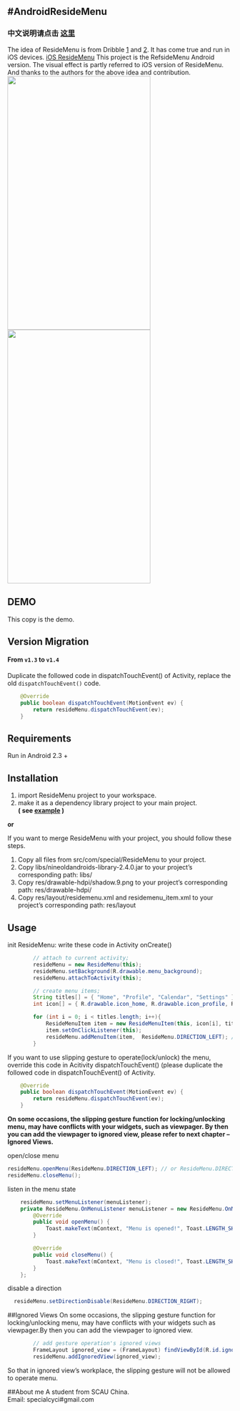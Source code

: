 #AndroidResideMenu
------
### 中文说明请点击 [这里][1]

The idea of ResideMenu is from Dribble [1][2] and [2][3]. It has come true and run in iOS devices. [iOS ResideMenu][4]
This project is the RefsideMenu Android version. The visual effect is partly referred to iOS version of ResideMenu.
And thanks to the authors for the above idea and contribution.
<img src="https://github.com/SpecialCyCi/AndroidResideMenu/raw/master/1.png" width="320" height="568" />
<img src="https://github.com/SpecialCyCi/AndroidResideMenu/raw/master/2.gif" width="320" height="568" />

## DEMO
This copy is the demo.

## Version Migration

#### From `v1.3` to `v1.4`

Duplicate the followed code in dispatchTouchEvent() of Activity, replace the old `dispatchTouchEvent()` code.

```java
    @Override
    public boolean dispatchTouchEvent(MotionEvent ev) {
        return resideMenu.dispatchTouchEvent(ev);
    }
```

## Requirements

Run in Android 2.3 +

## Installation

 1. import ResideMenu project to your workspace.
 2. make it as a dependency library project to your main project.
<br>**( see [example][5] )**

**or**

If you want to merge ResideMenu with your project, you should follow these steps.

 1. Copy all files from src/com/special/ResideMenu to your project.
 2. Copy libs/nineoldandroids-library-2.4.0.jar to your project’s corresponding path: libs/
 3. Copy res/drawable-hdpi/shadow.9.png to your project’s corresponding path: res/drawable-hdpi/
 4. Copy res/layout/residemenu.xml and residemenu_item.xml to your project’s corresponding path: res/layout

## Usage
init ResideMenu: write these code in Activity onCreate()
```java
        // attach to current activity;
        resideMenu = new ResideMenu(this);
        resideMenu.setBackground(R.drawable.menu_background);
        resideMenu.attachToActivity(this);

        // create menu items;
        String titles[] = { "Home", "Profile", "Calendar", "Settings" };
        int icon[] = { R.drawable.icon_home, R.drawable.icon_profile, R.drawable.icon_calendar, R.drawable.icon_settings };

        for (int i = 0; i < titles.length; i++){
            ResideMenuItem item = new ResideMenuItem(this, icon[i], titles[i]);
            item.setOnClickListener(this);
            resideMenu.addMenuItem(item,  ResideMenu.DIRECTION_LEFT); // or  ResideMenu.DIRECTION_RIGHT
        }
```
If you want to use slipping gesture to operate(lock/unlock) the menu, override this code in Acitivity dispatchTouchEvent() (please duplicate the followed code in dispatchTouchEvent() of Activity.
```java
    @Override
    public boolean dispatchTouchEvent(MotionEvent ev) {
        return resideMenu.dispatchTouchEvent(ev);
    }
```
**On some occasions, the slipping gesture function for locking/unlocking menu, may have conflicts with your widgets, such as viewpager. By then you can add the viewpager to ignored view, please refer to next chapter – Ignored Views.**

open/close menu
```java
resideMenu.openMenu(ResideMenu.DIRECTION_LEFT); // or ResideMenu.DIRECTION_RIGHT
resideMenu.closeMenu();
```

listen in the menu state
```java
    resideMenu.setMenuListener(menuListener);
    private ResideMenu.OnMenuListener menuListener = new ResideMenu.OnMenuListener() {
        @Override
        public void openMenu() {
            Toast.makeText(mContext, "Menu is opened!", Toast.LENGTH_SHORT).show();
        }

        @Override
        public void closeMenu() {
            Toast.makeText(mContext, "Menu is closed!", Toast.LENGTH_SHORT).show();
        }
    };
```

disable a direction
```java
  resideMenu.setDirectionDisable(ResideMenu.DIRECTION_RIGHT);
```

##Ignored Views
On some occasions, the slipping gesture function for locking/unlocking menu, may have conflicts with your widgets such as viewpager.By then you can add the viewpager to ignored view.
```java
        // add gesture operation's ignored views
        FrameLayout ignored_view = (FrameLayout) findViewById(R.id.ignored_view);
        resideMenu.addIgnoredView(ignored_view);
```
So that in ignored view’s workplace, the slipping gesture will not be allowed to operate menu.

##About me
A student from SCAU China.<br>
Email: specialcyci#gmail.com


  [1]: https://github.com/SpecialCyCi/AndroidResideMenu/blob/master/README_CN.md
  [2]: http://dribbble.com/shots/1116265-Instasave-iPhone-App
  [3]: http://dribbble.com/shots/1114754-Social-Feed-iOS7
  [4]: https://github.com/romaonthego/RESideMenu
  [5]: https://github.com/SpecialCyCi/AndroidResideMenu/blob/master/ResideMenuDemo/project.properties
